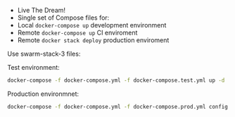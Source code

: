 - Live The Dream!
- Single set of Compose files for:
- Local `docker-compose up` development environment
- Remote `docker-compose up` CI enviroment
- Remote `docker stack deploy` production enviroment

Use swarm-stack-3 files:

Test environment:
```bash
docker-compose -f docker-compose.yml -f docker-compose.test.yml up -d
```
Production environmnet:
```bash
docker-compose -f docker-compose.yml -f docker-compose.prod.yml config

```